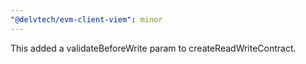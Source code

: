 ```yaml
---
"@delvtech/evm-client-viem": minor
---
```


This added a validateBeforeWrite param to createReadWriteContract.
